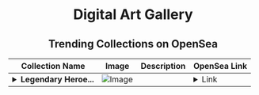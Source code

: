 <div align="center">

# Digital Art Gallery

## Trending Collections on OpenSea

| Collection Name                       | Image                                                                                     | Description                       | OpenSea Link                                                                                          |
|---------------------------------------|-------------------------------------------------------------------------------------------|-----------------------------------|--------------------------------------------------------------------------------------------------------|
| **<details><summary>Legendary Heroe...</summary>Legendary Heroes Pass</details>** | ![Image](https://i.seadn.io/s/raw/files/d58424b524b10fb6e7f1d30237f529c6.jpg?w=500&auto=format?w=200&auto=format) |  | <details><summary>Link</summary>[Legendary Heroes Pass](https://opensea.io/collection/legendary-heroes-pass)</details> |

</div>